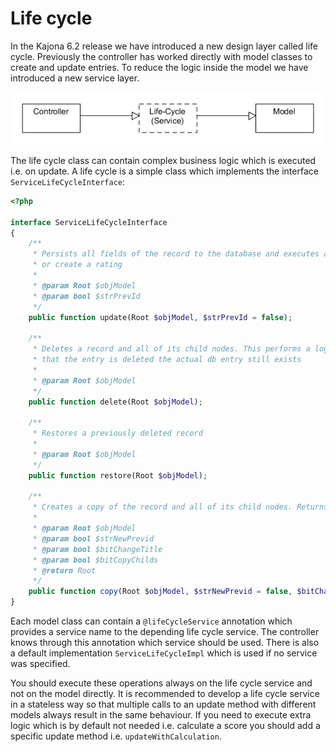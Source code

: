 # Life cycle

In the Kajona 6.2 release we have introduced a new design layer called life cycle. 
Previously the controller has worked directly with model classes to create and update
entries. To reduce the logic inside the model we have introduced a new service layer.

![life_cycle_design]

The life cycle class can contain complex business logic which is executed i.e. on update.
A life cycle is a simple class which implements the interface `ServiceLifeCycleInterface`:

```php
<?php

interface ServiceLifeCycleInterface
{
    /**
     * Persists all fields of the record to the database and executes additional business logic i.e. sending a message
     * or create a rating
     *
     * @param Root $objModel
     * @param bool $strPrevId
     */
    public function update(Root $objModel, $strPrevId = false);

    /**
     * Deletes a record and all of its child nodes. This performs a logically delete that means that we set only a flag
     * that the entry is deleted the actual db entry still exists
     *
     * @param Root $objModel
     */
    public function delete(Root $objModel);

    /**
     * Restores a previously deleted record
     *
     * @param Root $objModel
     */
    public function restore(Root $objModel);

    /**
     * Creates a copy of the record and all of its child nodes. Returns the new created record
     *
     * @param Root $objModel
     * @param bool $strNewPrevid
     * @param bool $bitChangeTitle
     * @param bool $bitCopyChilds
     * @return Root
     */
    public function copy(Root $objModel, $strNewPrevid = false, $bitChangeTitle = true, $bitCopyChilds = true);
}
```

Each model class can contain a `@lifeCycleService` annotation which provides a service name to the 
depending life cycle service. The controller knows through this annotation which service should
be used. There is also a default implementation `ServiceLifeCycleImpl` which is used if no service 
was specified.

You should execute these operations always on the life cycle service and not on the model directly.
It is recommended to develop a life cycle service in a stateless way so that multiple calls to
an update method with different models always result in the same behaviour. If you need to execute 
extra logic which is by default not needed i.e. calculate a score you should add a specific update
method i.e. `updateWithCalculation`.



[life_cycle_design]: img/life_cycle_design.png
